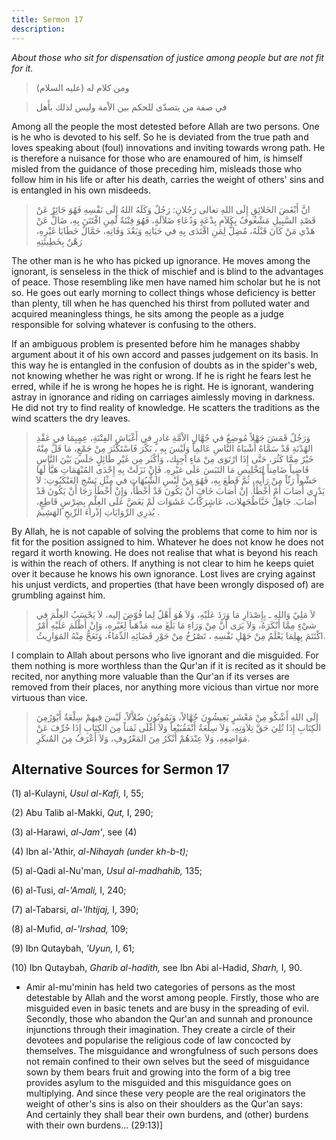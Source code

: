 ```yaml
---
title: Sermon 17
description: 
---
```


*About those who sit for dispensation of justice among people but are
not fit for it.*

> ومن كلام له (عليه السلام)

> في صفة من يتصدّى للحكم بين الاْمة وليس لذلك بأَهل

Among all the people the most detested before Allah are two
persons. One is he who is devoted to his self. So he is deviated from
the true path and loves speaking about (foul) innovations and inviting
towards wrong path. He is therefore a nuisance for those who are
enamoured of him, is himself misled from the guidance of those preceding
him, misleads those who follow him in his life or after his death,
carries the weight of others' sins and is entangled in his own misdeeds.

> انَّ أَبْغَضَ الخَلائِقِ إِلَى اللهِ تعالى رَجُلانِ: رَجُلٌ وَكَلَهُ اللهُ إِلَى نَفْسِهِ فَهُوَ جَائِرٌ
> عَنْ قَصْدِ السَّبِيلِ مَشْغُوفٌ بِكَلاَمِ بِدْعَةٍ وَدُعَاءِ ضَلاَلَةٍ، فَهُوَ فِتْنَةٌ لَمِنِ افْتَتَنَ بِهِ، ضَالٌّ
> عَنْ هَدْي مَنْ كَانَ قَبْلَهُ، مُضِلُّ لِمَنِ اقْتَدَى بِهِ في حَيَاتِهِ وَبَعْدَ وَفَاتِهِ، حَمَّالٌ خَطَايَا
> غَيْرِهِ، رَهْنٌ بِخَطِيئَتِهِ

The other man is he who has picked up ignorance. He moves among the
ignorant, is senseless in the thick of mischief and is blind to the
advantages of peace. Those resembling like men have named him scholar
but he is not so. He goes out early morning to collect things whose
deficiency is better than plenty, till when he has quenched his thirst
from polluted water and acquired meaningless things, he sits among the
people as a judge responsible for solving whatever is confusing to the
others.

If an ambiguous problem is presented before him he manages shabby
argument about it of his own accord and passes judgement on its basis.
In this way he is entangled in the confusion of doubts as in the
spider's web, not knowing whether he was right or wrong. If he is right
he fears lest he erred, while if he is wrong he hopes he is right. He is
ignorant, wandering astray in ignorance and riding on carriages
aimlessly moving in darkness. He did not try to find reality of
knowledge. He scatters the traditions as the wind scatters the dry
leaves.

> وَرَجُلٌ قَمَشَ جَهْلاً مُوضِعٌ في جُهَّالِ الاْمَّةِ غادرٍ في أَغْبَاشِ الفِتْنَةِ، عِمٍبِمَا في عَقْدِ
> الهُدْنَةِ قَدْ سَمَّاهُ أَشْبَاهُ النَّاسِ عَالمِاً وَلَيْسَ بِهِ ، بَكَّرَ فَاسْتَكْثَرَ مِنْ جَمْعٍ، مَا قَلَّ
> مِنْهُ خَيْرٌ مِمَّا كَثُرَ، حَتَّى إِذَا ارْتَوَى مِنْ مَاءٍ آجِنٍك، وَأكْثَر مِن غَيْرِ طَائِلٍ جَلَسَ بَيْنَ
> النَّاسِ قَاضِياً ضَامِناً لِتَخْلِيصِ مَا التَبَسَ عَلَى غيْرِهِ. فَإِنْ نَزَلَتْ بِهِ إِحْدَى المُبْهَمَاتِ
> هَيَّأَ لَهَا حَشْواً رَثّاً مِنْ رَأْيِهِ، ثُمَّ قَطَعَ بِهِ، فَهُوَ مِنْ لَبْسِ الشُّبُهَاتِ في مِثْلِ نَسْجِ
> العَنْكَبُوتِ: لاَ يَدْرِي أَصَابَ أَمْ أَخْطَأَ. إنْ أَصَابَ خَافَ أَنْ يَكُونَ قَدْ أَخْطَأَ، وَإِنْ أَخْطَأَ
> رَجَا أَنْ يَكُونَ قَدْ أَصَابَ. جَاهِلٌ خَبَّاطُجَهلات، عَاشٍرَكَّابُ عَشَوَات لَمْ يَعَضَّ عَلَى العِلْمِ
> بِضِرْسٍ قَاطِعٍ، يُذرِي الرِّوَايَاتِ إذْراءَ الرِّيحِ الهَشِيمَ .

By Allah, he is not capable of solving the problems that come to him nor
is fit for the position assigned to him. Whatever he does not know he
does not regard it worth knowing. He does not realise that what is
beyond his reach is within the reach of others. If anything is not clear
to him he keeps quiet over it because he knows his own ignorance. Lost
lives are crying against his unjust verdicts, and properties (that have
been wrongly disposed of) are grumbling against him.

> لاَ مَلِيٌ وَاللهِ ـ بِإِصْدَارِ مَا وَرَدَ عَلَيْهِ، وَلاَ هُوَ أَهْلٌ لِما فُوّضَ إليه، لاَ يَحْسَبُ
> العِلْمَ في شيْءٍ مِمَّا أَنْكَرَهُ، وَلاَ يَرَى أَنَّ مِنْ وَرَاءِ مَا بَلَغَ منه مَذْهَباً لِغَيْرهِ، وَإِنْ
> أَظْلَمَ عَلَيْهِ أَمْرٌ اكْتَتَمَ بِهِلِمَا يَعْلَمُ مِنْ جَهْلِ نَفْسِهِ ، تَصْرُخُ مِنْ جَوْرِ قَضَائِهِ الدِّمَاءُ،
> وَتَعَجُّ مِنْهُ المَوَارِيثُ.

I complain to Allah about persons who live ignorant and die misguided.
For them nothing is more worthless than the Qur'an if it is recited as
it should be recited, nor anything more valuable than the Qur'an if its
verses are removed from their places, nor anything more vicious than
virtue nor more virtuous than vice.

> إِلَى اللهِ أَشْكُو مِنْ مَعْشَرٍ يَعِيشُونَ جُهَّالاً، وَيَمُوتُونَ ضُلاَّلاً، لَيْسَ فِيهمْ سِلْعَةٌ
> أَبْوَرُمِنَ الكِتَابِ إِذَا تُلِيَ حَقَّ تِلاَوَتِهِ، وَلاَ سِلْعَةٌ أَنْفَقُبَيْعاً وَلاَ أَغْلَى ثَمَناً مِنَ
> الكِتَابِ إِذَا حُرِّفَ عَنْ مَوَاضِعِهِ، وَلاَ عِنْدَهُمْ أَنْكَرُ مِنَ المَعْرُوفِ، وَلاَ أَعْرَفُ مِنَ
> المُنكَرِ.

## Alternative Sources for Sermon 17

\(1\) al-Kulayni, *Usul al-Kafi,* I, 55;

\(2\) Abu Talib al-Makki, *Qut,* I, 290;

\(3\) al-Harawi, *al-Jam'*, see (4)

\(4\) Ibn al-\'Athir, *al-Nihayah (under kh-b-t);*

\(5\) al-Qadi al-Nu'man, *Usul al-madhahib,* 135;

\(6\) al-Tusi, *al-\'Amali,* I, 240;

\(7\) al-Tabarsi, *al-\'Ihtijaj,* I, 390;

\(8\) al-Mufid, *al-\'Irshad,* 109;

\(9\) Ibn Qutaybah, *'Uyun,* I, 61;

\(10\) Ibn Qutaybah, *Gharib al-hadith,* see Ibn Abi al-Hadid, *Sharh,*
I, 90.

-  Amir al-mu\'minin
    has held two categories of persons as the most detestable by Allah
    and the worst among people. Firstly, those who are misguided even in
    basic tenets and are busy in the spreading of evil. Secondly, those
    who abandon the Qur\'an and sunnah and pronounce injunctions through
    their imagination. They create a circle of their devotees and
    popularise the religious code of law concocted by themselves. The
    misguidance and wrongfulness of such persons does not remain
    confined to their own selves but the seed of misguidance sown by
    them bears fruit and growing into the form of a big tree provides
    asylum to the misguided and this misguidance goes on multiplying.
    And since these very people are the real originators the weight of
    other\'s sins is also on their shoulders as the Qur\'an says:\
    And certainly they shall bear their own burdens, and (other) burdens
    with their own burdens\... (29:13)]